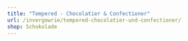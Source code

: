 ```yaml
---
title: "Tempered - Chocolatier & Confectioner"
url: /invergowrie/tempered-chocolatier-und-confectioner/
shop: Schokolade
---
```

